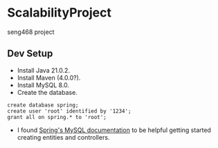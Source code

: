 # ScalabilityProject
seng468 project

## Dev Setup

- Install Java 21.0.2.
- Install Maven (4.0.0?).
- Install MySQL 8.0.
- Create the database.

```
create database spring;
create user 'root' identified by '1234';
grant all on spring.* to 'root';
```

- I found [Spring's MySQL documentation](https://spring.io/guides/gs/accessing-data-mysql) to be helpful getting started creating entities and controllers.